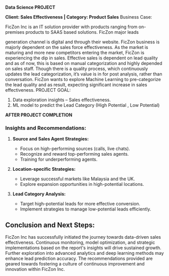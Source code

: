 **Data Science PROJECT**

**Client: Sales Effectiveness | Category: Product Sales**
Business Case:

FicZon Inc is an IT solution provider with products ranging from on-
premises products to SAAS based solutions. FicZon major leads

generation channel is digital and through their website.
FicZon business is majorly dependent on the sales force
effectiveness. As the market is maturing and more new competitors
entering the market, FicZon is experiencing the dip in sales.
Effective sales is dependent on lead quality and as of now, this is
based on manual categorization and highly depended on sales staff.
Though there is a quality process, which continuously updates the
lead categorization, it’s value is in for post analysis, rather than
conversation.
FicZon wants to explore Machine Learning to pre-categorize the lead
quality and as result, expecting significant increase in sales
effectiveness.
PROJECT GOAL: 
1. Data exploration insights – Sales effectiveness.
2. ML model to predict the Lead Category (High Potential , Low
Potential)

**AFTER PROJECT COMPLETION**

### Insights and Recommendations:

1. **Source and Sales Agent Strategies:**
   - Focus on high-performing sources (calls, live chats).
   - Recognize and reward top-performing sales agents.
   - Training for underperforming agents.

2. **Location-specific Strategies:**
   - Leverage successful markets like Malaysia and the UK.
   - Explore expansion opportunities in high-potential locations.

3. **Lead Category Analysis:**
   - Target high-potential leads for more effective conversion.
   - Implement strategies to manage low-potential leads efficiently.

## Conclusion and Next Steps:

FicZon Inc has successfully initiated the journey towards data-driven sales effectiveness. Continuous monitoring, model optimization, and strategic implementations based on the report's insights will drive sustained growth. Further exploration into advanced analytics and deep learning methods may enhance lead prediction accuracy. The recommendations provided are geared towards fostering a culture of continuous improvement and innovation within FicZon Inc.
